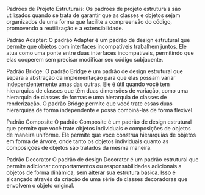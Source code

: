 Padrões de Projeto Estruturais:
    Os padrões de projeto estruturais são utilizados quando se trata de garantir que as classes e objetos sejam organizados de uma forma que facilite a compreensão do código, promovendo a reutilização e a extensibilidade.

Padrão Adapter:
    O padrão Adapter é um padrão de design estrutural que permite que objetos com interfaces incompatíveis trabalhem juntos. Ele atua como uma ponte entre duas interfaces incompatíveis, permitindo que elas cooperem sem precisar modificar seu código subjacente.

Padrão Bridge:
    O padrão Bridge é um padrão de design estrutural que separa a abstração da implementação para que elas possam variar independentemente umas das outras. Ele é útil quando você tem hierarquias de classes que têm duas dimensões de variação, como uma hierarquia de classes de formas e uma hierarquia de classes de renderização. O padrão Bridge permite que você trate essas duas hierarquias de forma independente e possa combiná-las de forma flexível.

Padrão Composite
    O padrão Composite é um padrão de design estrutural que permite que você trate objetos individuais e composições de objetos de maneira uniforme. Ele permite que você construa hierarquias de objetos em forma de árvore, onde tanto os objetos individuais quanto as composições de objetos são tratados da mesma maneira.

Padrão Decorator
    O padrão de design Decorator é um padrão estrutural que permite adicionar comportamentos ou responsabilidades adicionais a objetos de forma dinâmica, sem alterar sua estrutura básica. Isso é alcançado através da criação de uma série de classes decoradoras que envolvem o objeto original.